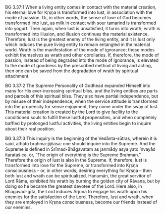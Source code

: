 BG 3.37:1	When a living entity comes in contact with the material creation, his eternal love for Kṛṣṇa is transformed into lust, in association with the mode of passion. Or, in other words, the sense of love of God becomes transformed into lust, as milk in contact with sour tamarind is transformed into yogurt. Then again, when lust is unsatisﬁed, it turns into wrath; wrath is transformed into illusion, and illusion continues the material existence. Therefore, lust is the greatest enemy of the living entity, and it is lust only which induces the pure living entity to remain entangled in the material world. Wrath is the manifestation of the mode of ignorance; these modes exhibit themselves as wrath and other corollaries. If, therefore, the mode of passion, instead of being degraded into the mode of ignorance, is elevated to the mode of goodness by the prescribed method of living and acting, then one can be saved from the degradation of wrath by spiritual attachment.

BG 3.37:2	The Supreme Personality of Godhead expanded Himself into many for His ever-increasing spiritual bliss, and the living entities are parts and parcels of this spiritual bliss. They also have partial independence, but by misuse of their independence, when the service attitude is transformed into the propensity for sense enjoyment, they come under the sway of lust. This material creation is created by the Lord to give facility to the conditioned souls to fulﬁll these lustful propensities, and when completely bafﬂed by prolonged lustful activities, the living entities begin to inquire about their real position.

BG 3.37:3	This inquiry is the beginning of the Vedānta-sūtras, wherein it is said, athāto brahma-jijñāsā: one should inquire into the Supreme. And the Supreme is deﬁned in Śrīmad-Bhāgavatam as janmādy asya yato ’nvayād itarataś ca, or, “The origin of everything is the Supreme Brahman.” Therefore the origin of lust is also in the Supreme. If, therefore, lust is transformed into love for the Supreme, or transformed into Kṛṣṇa consciousness – or, in other words, desiring everything for Kṛṣṇa – then both lust and wrath can be spiritualized. Hanumān, the great servitor of Lord Rāma, exhibited his wrath by burning the golden city of Rāvaṇa, but by doing so he became the greatest devotee of the Lord. Here also, in Bhagavad-gītā, the Lord induces Arjuna to engage his wrath upon his enemies for the satisfaction of the Lord. Therefore, lust and wrath, when they are employed in Kṛṣṇa consciousness, become our friends instead of our enemies.